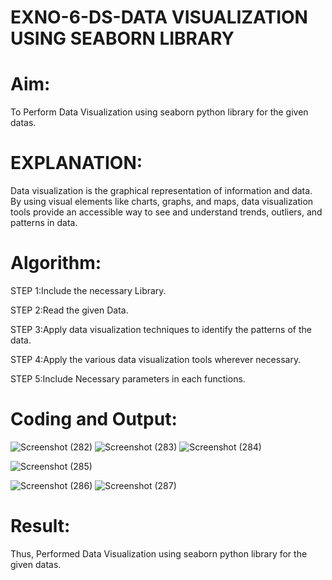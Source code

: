 # EXNO-6-DS-DATA VISUALIZATION USING SEABORN LIBRARY

# Aim:
  To Perform Data Visualization using seaborn python library for the given datas.

# EXPLANATION:
Data visualization is the graphical representation of information and data. By using visual elements like charts, graphs, and maps, data visualization tools provide an accessible way to see and understand trends, outliers, and patterns in data.

# Algorithm:
STEP 1:Include the necessary Library.

STEP 2:Read the given Data.

STEP 3:Apply data visualization techniques to identify the patterns of the data.

STEP 4:Apply the various data visualization tools wherever necessary.

STEP 5:Include Necessary parameters in each functions.

# Coding and Output:
![Screenshot (282)](https://github.com/user-attachments/assets/99f938ae-8bad-49c5-981b-2528ee9ae8de)
![Screenshot (283)](https://github.com/user-attachments/assets/1113c11a-752d-489a-a302-c83a0d9e8685)
![Screenshot (284)](https://github.com/user-attachments/assets/5da79f18-04f2-4b0f-9be2-4ccf5cfbf90b)

![Screenshot (285)](https://github.com/user-attachments/assets/305fad2b-1479-4ec5-a7d8-733edab1605e)

![Screenshot (286)](https://github.com/user-attachments/assets/526d4506-81fc-4775-a948-fcfecdd274a3)
![Screenshot (287)](https://github.com/user-attachments/assets/b43d8c10-72cc-4a30-8899-62e0a61442c4)




# Result:
Thus, Performed Data Visualization using seaborn python library for the given datas.
